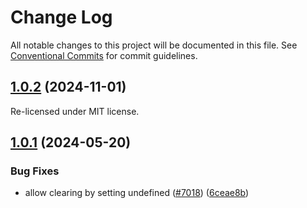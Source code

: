 # Change Log

All notable changes to this project will be documented in this file.
See [Conventional Commits](https://conventionalcommits.org) for commit guidelines.

## [1.0.2](https://github.com/ExodusMovement/hydra/compare/@exodus/deferring-storage@1.0.1...@exodus/deferring-storage@1.0.2) (2024-11-01)

Re-licensed under MIT license.

## [1.0.1](https://github.com/ExodusMovement/exodus-hydra/compare/@exodus/deferring-storage@1.0.0...@exodus/deferring-storage@1.0.1) (2024-05-20)

### Bug Fixes

- allow clearing by setting undefined ([#7018](https://github.com/ExodusMovement/exodus-hydra/issues/7018)) ([6ceae8b](https://github.com/ExodusMovement/exodus-hydra/commit/6ceae8badeb81a9e25015d580228f7ef4fa296e5))
